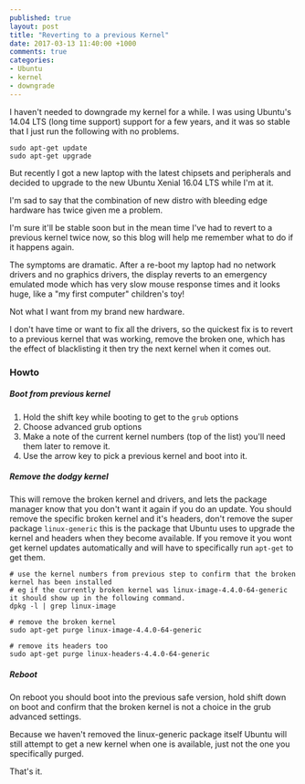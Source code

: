 ```yaml
---
published: true
layout: post
title: "Reverting to a previous Kernel"
date: 2017-03-13 11:40:00 +1000
comments: true
categories:
- Ubuntu
- kernel
- downgrade
---
```


I haven't needed to downgrade my kernel for a while. I was using Ubuntu's 14.04 LTS (long time support) support for a few years, and it was so stable that
I just run the following with no problems.

    sudo apt-get update
    sudo apt-get upgrade

But recently I got a new laptop with the latest chipsets and peripherals and decided to upgrade to the new Ubuntu Xenial 16.04 LTS 
while I'm at it.

I'm sad to say that the combination of new distro with bleeding edge hardware has twice given me a problem. <!-- More -->

I'm sure it'll be stable soon but in the mean time
I've had to revert to a previous kernel twice now, so this blog will help me remember what to do if it happens again.

The symptoms are dramatic. After a re-boot my laptop had no network drivers and no graphics drivers,
the display reverts to an emergency emulated mode which has very slow mouse response times and it looks huge,
like a "my first computer" children's toy!

Not what I want from my brand new hardware.

I don't have time or want to fix all the drivers, so the quickest fix is to revert to a previous kernel that was working, remove the broken one, which 
has the effect of blacklisting it then try the next kernel when it comes out. 

### Howto
##### Boot from previous kernel
1. Hold the shift key while booting to get to the `grub` options
2. Choose advanced grub options
3. Make a note of the current kernel numbers (top of the list) you'll need them later to remove it.
4. Use the arrow key to pick a previous kernel and boot into it.

##### Remove the dodgy kernel
This will remove the broken kernel and drivers, and lets the package manager know that you don't want it again if you do an update.
You should remove the specific broken kernel and it's headers, don't remove the super package `linux-generic` this is the package that 
Ubuntu uses to upgrade the kernel and headers when they become available. If you remove it you wont get kernel updates automatically and will have to 
specifically run `apt-get` to get them.

    # use the kernel numbers from previous step to confirm that the broken kernel has been installed
    # eg if the currently broken kernel was linux-image-4.4.0-64-generic it should show up in the following command.
    dpkg -l | grep linux-image
    
    # remove the broken kernel
    sudo apt-get purge linux-image-4.4.0-64-generic

    # remove its headers too
    sudo apt-get purge linux-headers-4.4.0-64-generic

##### Reboot
On reboot you should boot into the previous safe version, hold shift down on boot and confirm that the broken kernel is not a
choice in the grub advanced settings.

Because we haven't removed the linux-generic package itself Ubuntu will still attempt to get a new kernel when one is available,
just not the one you specifically purged.

That's it.
